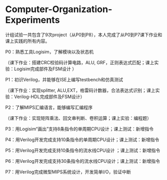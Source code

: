 # Computer-Organization-Experiments

计组试验一共包含了9次project（从P0到P8），本人完成了从P0到P7课下作业和课上实践的所有内容。

P0：熟悉工具Logisim，了解模块以及状态机

（课下作业：搭建CRC校验码计算电路，ALU, GRF，正则表达式匹配；课上实验：Logisim完成部件及FSM设计 ）

P1：初识Verilog，并能够在ISE上编写testbench和仿真测试

（课下作业：实现splitter, ALU,EXT，格雷码计数器，合法表达式识别；课上实验：Verilog-HDL完成部件及FSM设计）

P2：了解MIPS汇编语言，能够编写汇编程序

（课下作业：实现矩阵乘法、回文串判断、卷积运算；课上实验：编程题）

P3：用Logisim“画出”支持8条指令的单周期CPU设计；课上测试：新增指令

P4：用Verilog开发完成支持10条指令的单周期CPU设计；课上测试：新增指令

P5：用Verilog开发完成支持10条指令的流水线CPU设计 ；课上测试：新增指令

P6：用Verilog开发完成支持30条指令的流水线CPU设计；课上测试：新增指令

P7：用Verilog完成微型MIPS系统设计，开发简单I/O，验证中断
